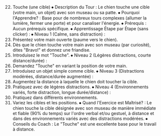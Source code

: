 22. Touche (une cible)
⦁ Description du Tour : Le chien touche une cible (votre main, un objet) avec son museau ou sa patte.
⦁ Pourquoi l'Apprendre? : Base pour de nombreux tours complexes (allumer la lumière, fermer une porte) et pour canaliser l'énergie.
⦁ Prérequis : Aucun prérequis spécifique.
⦁ Apprentissage Étape par Étape (sans clicker) :
⦁ Niveau 1 (Calme, sans distraction) :
1. Présentez votre main ouverte (paume vers le chien).
2. Dès que le chien touche votre main avec son museau (par curiosité), dites "Bravo!" et donnez une friandise.
3. Introduisez le mot "Touche".
⦁ Niveau 2 (Légères distractions, courte distance/durée) :
1. Demandez "Touche" en variant la position de votre main.
2. Introduisez un objet simple comme cible.
⦁ Niveau 3 (Distractions modérées, distance/durée augmentée) :
1. Augmentez la distance à laquelle le chien doit toucher la cible.
2. Pratiquez avec de légères distractions.
⦁ Niveau 4 (Environnements variés, forte distraction, longue durée/distance) :
1. Pratiquez dans différents environnements.
2. Variez les cibles et les positions.
⦁ Quand l'Exercice est Maîtrisé? : Le chien touche la cible désignée avec son museau de manière immédiate et fiable (90% du temps) sur l'ordre verbal et/ou gestuel, à distance et dans des environnements variés avec des distractions modérées.
⦁ Conseils du Coach : Le "Touche" est une excellente base pour le travail à distance. 